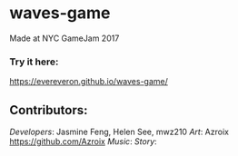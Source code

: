 # waves-game
Made at NYC GameJam 2017

### Try it here: 
https://evereveron.github.io/waves-game/

## Contributors:
*Developers*: Jasmine Feng, Helen See, mwz210
*Art*: Azroix https://github.com/Azroix
*Music*: 
*Story*: 
